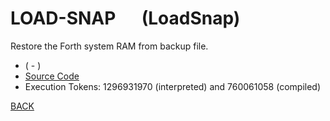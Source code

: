 # LOAD-SNAP &emsp; (LoadSnap)
Restore the Forth system RAM from backup file.
* ( - )
* [Source Code](../words/amc_ext/LoadSnap.cs)
* Execution Tokens: 1296931970 (interpreted) and 760061058 (compiled)


[BACK](builtins.md#LoadSnap)

